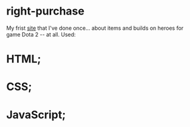 # right-purchase
My frist [site](https://1kiritos1.github.io/right-purchase/) that I've done once... about items and builds on heroes for game Dota 2 -- at all.
Used:
# HTML;
# CSS;
# JavaScript;
